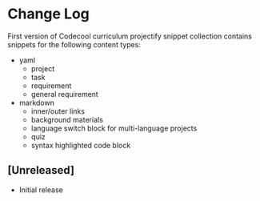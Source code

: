 # Change Log

First version of Codecool curriculum projectify snippet collection contains snippets for the following content types:

- yaml
  - project
  - task
  - requirement
  - general requirement
- markdown
  - inner/outer links
  - background materials
  - language switch block for multi-language projects
  - quiz
  - syntax highlighted code block

## [Unreleased]

- Initial release
